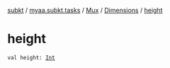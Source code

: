 [subkt](../../../index.md) / [myaa.subkt.tasks](../../index.md) / [Mux](../index.md) / [Dimensions](index.md) / [height](./height.md)

# height

`val height: `[`Int`](https://kotlinlang.org/api/latest/jvm/stdlib/kotlin/-int/index.html)